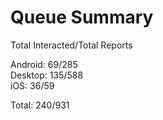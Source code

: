 # Queue Summary

Total Interacted/Total Reports

Android: 69/285  
Desktop: 135/588  
iOS: 36/59

Total: 240/931
